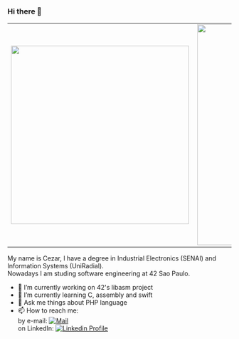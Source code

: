 ### Hi there 👋

<table>
    <tr>
        <td><img width="400px" align="left" src="https://github-readme-stats.vercel.app/api/top-langs/?username=cpereira42&hide=html&layout=compact&theme=algolia" /></td>
        <td><img width="495px" align="left" src="https://github-readme-stats.vercel.app/api?username=cpereira42&theme=algolia"/></td>
    </tr>   
</table>
</center>


My name is Cezar, I have a degree in Industrial Electronics (SENAI) and Information Systems (UniRadial).<bR>
Nowadays I am studing software engineering at 42 Sao Paulo.

- 🔭 I’m currently working on 42's libasm project<br>
- 🌱 I’m currently learning C, assembly and swift<br>
- 💬 Ask me things about PHP language<br>
- 📫 How to reach me:<br>
by e-mail: [![Mail](https://img.shields.io/badge/-Mail-blue?style=flat&logo=Gmail&logoColor=white&link=mailto:cezaracp1a@gmail.com)](mailto:cezaracp1@gmail.com)<br>
on LinkedIn: [![Linkedin Profile](https://img.shields.io/badge/-LinkedIn_Profile-0072b1?style=flat&logo=Linkedin&logoColor=white&link=https://www.linkedin.com/in/cezar-augusto-de-castilho-pereira-0983634a/)](https://www.linkedin.com/in/cezar-augusto-de-castilho-pereira-0983634a/)<br>

